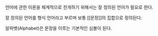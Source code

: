 
언어에 관한 이론을 체계적으로 전개하기 위해서는 잘 정의된 언어가 필요로 한다.

잘 정의된 언어를 형식 언어라고 부르며 보통 [[문장]]의 집합으로 정의된다.

알파벳(Alphabet)은 문장을 이루는 기본적인 심볼이 된다. 